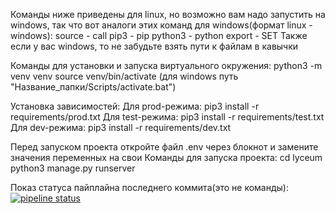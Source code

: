 Команды ниже приведены для linux, но возможно вам надо запустить на windows,
так что вот аналоги этих команд для windows(формат linux - windows):
source - call
pip3 - pip
python3 - python
export - SET
Также если у вас windows, то не забудьте взять пути к файлам в кавычки

Команды для установки и запуска виртуального окружения:
python3 -m venv venv
source venv/bin/activate
(для windows путь "Название_папки/Scripts/activate.bat")

Установка зависимостей:
Для prod-режима:
pip3 install -r requirements/prod.txt
Для test-режима:
pip3 install -r requirements/test.txt
Для dev-режима:
pip3 install -r requirements/dev.txt

Перед запуском проекта откройте файл .env через блокнот и замените значения переменных на свои
Команды для запуска проекта:
cd lyceum
python3 manage.py runserver

Показ статуса пайплайна последнего коммита(это не команды):
[![pipeline status](https://gitlab.crja72.ru/django/2024/autumn/course/students/196470-maxpawgdbs-course-1187/badges/main/pipeline.svg)](https://gitlab.crja72.ru/django/2024/autumn/course/students/196470-maxpawgdbs-course-1187/-/pipelines)